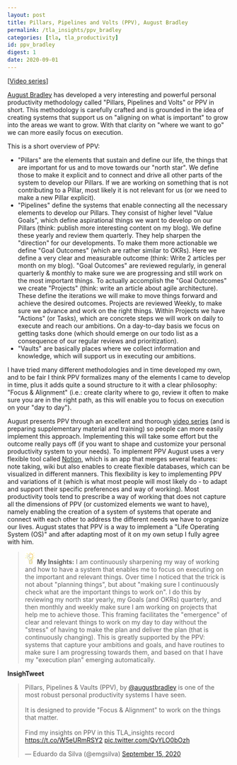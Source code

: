 ```yaml
---
layout: post
title: Pillars, Pipelines and Volts (PPV), August Bradley
permalink: /tla_insights/ppv_bradley
categories: [tla, tla_productivity]
id: ppv_bradley
digest: 1
date: 2020-09-01
---
```


[[Video series](http://notionproductivity.com)]

[August Bradley](https://twitter.com/augustbradley) has developed a very interesting and powerful personal productivity methodology called "Pillars, Pipelines and Volts" or PPV in short. This methodology is carefully crafted and is grounded in the idea of creating systems that support us on "aligning on what is important" to grow into the areas we want to grow. With that clarity on "where we want to go" we can more easily focus on execution.

This is a short overview of PPV:

- "Pillars" are the elements that sustain and define our life, the things that are important for us and to move towards our "north star". We define those to make it explicit and to connect and drive all other parts of the system to develop our Pillars. If we are working on something that is not contributing to a Pillar, most likely it is not relevant for us (or we need to make a new Pillar explicit).
- "Pipelines" define the systems that enable connecting all the necessary elements to develop our Pillars. They consist of higher level "Value Goals", which define aspirational things we want to develop on our Pillars (think: publish more interesting content on my blog). We define these yearly and review them quarterly. They help sharpen the "direction" for our developments. To make them more actionable we define "Goal Outcomes" (which are rather similar to OKRs). Here we define a very clear and measurable outcome (think: Write 2 articles per month on my blog). "Goal Outcomes" are reviewed regularly, in general quarterly & monthly to make sure we are progressing and still work on the most important things. To actually accomplish the "Goal Outcomes" we create "Projects" (think: write an article about agile architecture). These define the iterations we will make to move things forward and achieve the desired outcomes. Projects are reviewed Weekly, to make sure we advance and work on the right things. Within Projects we have "Actions" (or Tasks), which are concrete steps we will work on daily to execute and reach our ambitions. On a day-to-day basis we focus on getting tasks done (which should emerge on our todo list as a consequence of our regular reviews and prioritization).
- "Vaults" are basically places where we collect information and knowledge, which will support us in executing our ambitions.

I have tried many different methodologies and in time developed my own, and to be fair I think PPV formalizes many of the elements I came to develop in time, plus it adds quite a sound structure to it with a clear philosophy: "Focus & Alignment" (i.e.: create clarity where to go, review it often to make sure you are in the right path, as this will enable you to focus on execution on your "day to day"). 

August presents PPV through an excellent and thorough [video series](http://notionproductivity.com/) (and is preparing supplementary material and training) so people can more easily implement this approach. Implementing this will take some effort but the outcome really pays off (if you want to shape and customize your personal productivity system to your needs). To implement PPV August uses a very flexible tool called [Notion](https://www.notion.so/), which is an app that merges several features: note taking, wiki but also enables to create flexible databases, which can be visualized in different manners. This flexibility is key to implementing PPV and variations of it (which is what most people will most likely do - to adapt and support their specific preferences and way of working). Most productivity tools tend to prescribe a way of working that does not capture all the dimensions of PPV (or customized elements we want to have), namely enabling the creation of a system of systems that operate and connect with each other to address the different needs we have to organize our lives. August states that PPV is a way to implement a "Life Operating System (OS)" and after adapting most of it on my own setup I fully agree with him.

> ![light](/assets/light-bulb.png) **My Insights:** I am continuously sharpening my way of working and how to have a system that enables me to focus on executing on the important and relevant things. Over time I noticed that the trick is not about "planning things", but about "making sure I continuously check what are the important things to work on". I do this by reviewing my north star yearly, my Goals (and OKRs) quarterly, and then monthly and weekly make sure I am working on projects that help me to achieve those. This framing facilitates the "emergence" of clear and relevant things to work on my day to day without the "stress" of having to make the plan and deliver the plan (that is continuously changing). This is greatly supported by the PPV: systems that capture your ambitions and goals, and have routines to make sure I am progressing towards them, and based on that I have my "execution plan" emerging automatically.

**InsighTweet**

<blockquote class="twitter-tweet"><p lang="en" dir="ltr">Pillars, Pipelines &amp; Vaults (PPV), by <a href="https://twitter.com/augustbradley?ref_src=twsrc%5Etfw">@augustbradley</a> is one of the most robust personal productivity systems I have seen.<br><br>It is designed to provide &quot;Focus &amp; Alignment&quot; to work on the things that matter.<br><br>Find my insights on PPV in this TLA_insights record <a href="https://t.co/W5eURmRSY2">https://t.co/W5eURmRSY2</a> <a href="https://t.co/QvYLO0bOzh">pic.twitter.com/QvYLO0bOzh</a></p>&mdash; Eduardo da Silva (@emgsilva) <a href="https://twitter.com/emgsilva/status/1305869808651689988?ref_src=twsrc%5Etfw">September 15, 2020</a></blockquote> <script async src="https://platform.twitter.com/widgets.js" charset="utf-8"></script>
